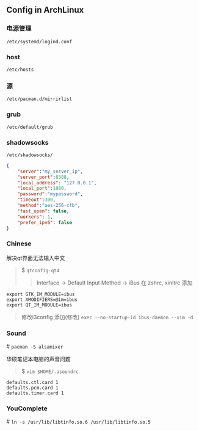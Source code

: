 ## Config in ArchLinux 

### 电源管理

`/etc/systemd/logind.conf`

### host

`/etc/hosts`

### 源

`/etc/pacman.d/mirrirlist`

### grub

`/etc/default/grub`

### shadowsocks

`/etc/shadowsocks/`

```json
{
    "server":"my_server_ip",
    "server_port":8388,
    "local_address": "127.0.0.1",
    "local_port":1080,
    "password":"mypassword",
    "timeout":300,
    "method":"aes-256-cfb",
    "fast_open": false,
    "workers": 1,
    "prefer_ipv6": false
}
```

### Chinese

解决qt界面无法输入中文

> $ `qtconfig-qt4`
> > Interface -> Default Input Method -> iBus
在 zshrc, xinitrc 添加
```shell
export GTK_IM_MODULE=ibus
export XMODIFIERS=@im=ibus
export QT_IM_MODULE=ibus
```
> 修改i3config 添加(修改) `exec --no-startup-id ibus-daemon --xim -d`

### Sound

\#  `pacman -S alsamixer`

华硕笔记本电脑的声音问题

> $ `vim $HOME/.asoundrc`
```shell
defaults.ctl.card 1
defaults.pcm.card 1
defaults.timer.card 1
```

### YouComplete

\# `ln -s /usr/lib/libtinfo.so.6 /usr/lib/libtinfo.so.5`
